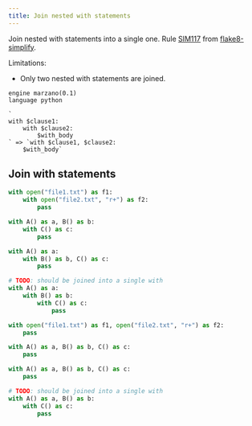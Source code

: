 ```yaml
---
title: Join nested with statements
---
```


Join nested with statements into a single one. Rule [SIM117](https://github.com/MartinThoma/flake8-simplify/issues/35) from [flake8-simplify](https://github.com/MartinThoma/flake8-simplify).

Limitations:

- Only two nested with statements are joined.

```grit
engine marzano(0.1)
language python

`
with $clause1:
    with $clause2:
        $with_body
` => `with $clause1, $clause2:
    $with_body`
```

## Join with statements

```python
with open("file1.txt") as f1:
    with open("file2.txt", "r+") as f2:
        pass

with A() as a, B() as b:
    with C() as c:
        pass

with A() as a:
    with B() as b, C() as c:
        pass

# TODO: should be joined into a single with
with A() as a:
    with B() as b:
        with C() as c:
            pass
```

```python
with open("file1.txt") as f1, open("file2.txt", "r+") as f2:
    pass

with A() as a, B() as b, C() as c:
    pass

with A() as a, B() as b, C() as c:
    pass

# TODO: should be joined into a single with
with A() as a, B() as b:
    with C() as c:
        pass
```
